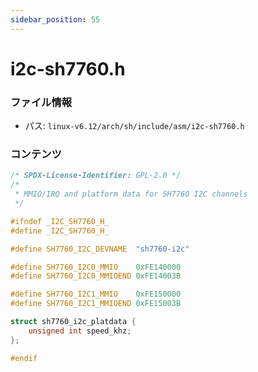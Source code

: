 ```yaml
---
sidebar_position: 55
---
```

# i2c-sh7760.h

### ファイル情報

- パス: `linux-v6.12/arch/sh/include/asm/i2c-sh7760.h`

### コンテンツ

```h
/* SPDX-License-Identifier: GPL-2.0 */
/*
 * MMIO/IRQ and platform data for SH7760 I2C channels
 */

#ifndef _I2C_SH7760_H_
#define _I2C_SH7760_H_

#define SH7760_I2C_DEVNAME	"sh7760-i2c"

#define SH7760_I2C0_MMIO	0xFE140000
#define SH7760_I2C0_MMIOEND	0xFE14003B

#define SH7760_I2C1_MMIO	0xFE150000
#define SH7760_I2C1_MMIOEND	0xFE15003B

struct sh7760_i2c_platdata {
	unsigned int speed_khz;
};

#endif

```

